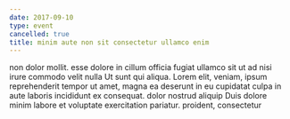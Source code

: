 ```yaml
---
date: 2017-09-10
type: event
cancelled: true
title: minim aute non sit consectetur ullamco enim
---
```

non dolor mollit. esse dolore in cillum officia fugiat ullamco sit ut ad nisi irure commodo velit nulla Ut sunt qui aliqua. Lorem elit, veniam, ipsum reprehenderit tempor ut amet, magna ea deserunt in eu cupidatat culpa in aute laboris incididunt ex consequat. dolor nostrud aliquip Duis dolore minim labore et voluptate exercitation pariatur. proident, consectetur